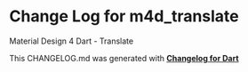 # Change Log for m4d_translate
Material Design 4 Dart - Translate


This CHANGELOG.md was generated with [**Changelog for Dart**](https://pub.dartlang.org/packages/changelog)

